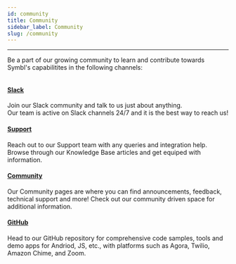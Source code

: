 ```yaml
---
id: community
title: Community 
sidebar_label: Community
slug: /community
---
```


---

Be a part of our growing community to learn and contribute towards Symbl's capabilitites in the following channels:

<div class="column">
    <div class="card"><a href="https://symbldotai.slack.com/join/shared_invite/zt-4sic2s11-D3x496pll8UHSJ89cm78CA#/shared-invite/email"><h4>Slack</h4></a>Join our Slack community and talk to us just about anything. <br/>Our team is active on Slack channels 24/7 and it is the best way to reach us!</div>
  </div>
  <div class="column">
    <div class="card"><a href="https://symbl-ai.zendesk.com/hc/en-us"><h4>Support</h4></a>Reach out to our Support team with any queries and integration help. Browse through our Knowledge Base articles and get equiped with information.</div>
  </div>
<div class="column">
    <div class="card"><a href="https://community.symbl.ai/"><h4>Community</h4></a>Our Community pages are where you can find announcements, feedback, technical support and more! Check out our community driven space for additional information.</div>
  </div>
   <div class="column">
    <div class="card"><a href="https://github.com/symblai"><h4>GitHub</h4></a>Head to our GitHub repository for comprehensive code samples, tools and demo apps for Andriod, JS, etc., with platforms such as Agora, Twilio, Amazon Chime, and Zoom.</div>
  </div>
  

